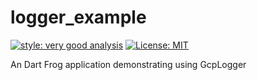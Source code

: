 # logger_example

[![style: very good analysis][very_good_analysis_badge]][very_good_analysis_link]
[![License: MIT][license_badge]][license_link]

An Dart Frog application demonstrating using GcpLogger

[license_badge]: https://img.shields.io/badge/license-MIT-blue.svg
[license_link]: https://opensource.org/licenses/MIT
[very_good_analysis_badge]: https://img.shields.io/badge/style-very_good_analysis-B22C89.svg
[very_good_analysis_link]: https://pub.dev/packages/very_good_analysis